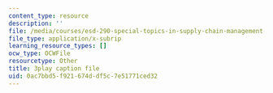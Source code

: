 ```yaml
---
content_type: resource
description: ''
file: /media/courses/esd-290-special-topics-in-supply-chain-management-spring-2005/0ac7bbd5f921674ddf5c7e51771ced32_YS-o3X0tazU.srt
file_type: application/x-subrip
learning_resource_types: []
ocw_type: OCWFile
resourcetype: Other
title: 3play caption file
uid: 0ac7bbd5-f921-674d-df5c-7e51771ced32
---
```


